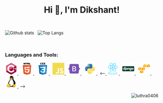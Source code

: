 <!-- ### Hi there 👋 -->
<h1 align="center">Hi 👋, I'm Dikshant!</h1>
<br />

![Github stats](https://github-readme-stats.vercel.app/api?username=diksh04&show_icons=true&theme=radical) 
&nbsp;
![Top Langs](https://github-readme-stats.vercel.app/api/top-langs/?username=diksh04&layout=compact&theme=radical)

<br />

<h3 align="left">Languages and Tools:</h3>
<p align="left">
	<a href="https://www.cplusplus.com/" target="_blank"> <img
			src="https://raw.githubusercontent.com/devicons/devicon/master/icons/cplusplus/cplusplus-original.svg"
			alt="c++" width="40" height="40" /> </a> &nbsp;
	<a href="https://www.w3.org/html/" target="_blank"> <img
			src="https://raw.githubusercontent.com/devicons/devicon/master/icons/html5/html5-original-wordmark.svg"
			alt="html5" width="40" height="40" /> </a> &nbsp;
	<a href="https://www.w3schools.com/css/" target="_blank"> <img
			src="https://raw.githubusercontent.com/devicons/devicon/master/icons/css3/css3-original-wordmark.svg"
			alt="css3" width="40" height="40" /> </a> &nbsp;
	<a href="https://www.javascript.com/" target="_blank"> <img
			src="https://raw.githubusercontent.com/devicons/devicon/master/icons/javascript/javascript-plain.svg"
			alt="js" width="40" height="40" /> </a> &nbsp;
	<a href="https://getbootstrap.com/" target="_blank"> <img
			src="https://raw.githubusercontent.com/devicons/devicon/master/icons/bootstrap/bootstrap-plain.svg"
			alt="bootstrap" width="40" height="40" /> </a> &nbsp;
	<a href="https://python.org" target="_blank"> <img
			src="https://raw.githubusercontent.com/devicons/devicon/master/icons/python/python-original.svg"
			alt="python" width="40" height="40" /> </a> &nbsp;
	<--<a href="https://reactjs.org" target="_blank"> <img
			src="https://raw.githubusercontent.com/devicons/devicon/master/icons/react/react-original-wordmark.svg"
			alt="react" width="40" height="40" /> </a> &nbsp;
	<a href="https://www.djangoproject.com" target="_blank"> <img
			src="https://raw.githubusercontent.com/devicons/devicon/master/icons/django/django-original.svg"
			alt="django" width="40" height="40" /> </a> &nbsp;
	<a href="https://aws.amazon.com/" target="_blank"> <img
			src="https://raw.githubusercontent.com/devicons/devicon/master/icons/amazonwebservices/amazonwebservices-original.svg"
			alt="aws" width="40" height="40" /> </a> &nbsp;
	<a href="https://www.linux.org" target="_blank"> <img
			src="https://raw.githubusercontent.com/devicons/devicon/master/icons/linux/linux-original.svg" alt="linux"
			width="40" height="40" /> </a> &nbsp;-->
	
</p>
<p align="right"> <img src="https://komarev.com/ghpvc/?username=diksh04-1&label=Profile%20views&color=0e75b6&style=flat" alt="luthra0406" /> </p>


<!--
**diksh04/diksh04** is a ✨ _special_ ✨ repository because its `README.md` (this file) appears on your GitHub profile

Here are some ideas to get you started:

- 🔭 I’m currently working on ...
- 🌱 I’m currently learning ...
- 👯 I’m looking to collaborate on ...
- 🤔 I’m looking for help with ...
- 💬 Ask me about ...
- 📫 How to reach me: ...
- 😄 Pronouns: ...
- ⚡ Fun fact: ...
-->
